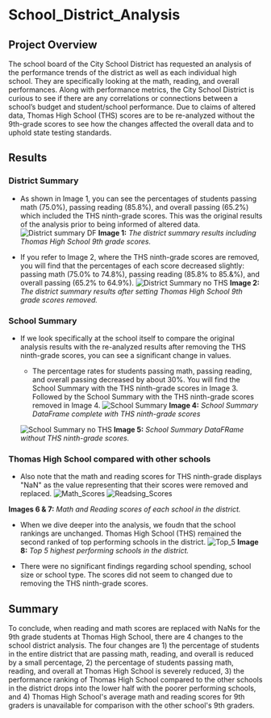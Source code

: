 # School_District_Analysis
## Project Overview
The school board of the City School District has requested an analysis of the performance trends of the district as well as each individual high school. They are specifically looking at the math, reading, and overall performances. Along with performance metrics, the City School District is curious to see if there are any correlations or connections between a school’s budget and student/school performance. Due to claims of altered data, Thomas High School (THS) scores are to be re-analyzed without the 9th-grade scores to see how the changes affected the overall data and to uphold state testing standards. 

## Results
### District Summary
- As shown in Image 1, you can see the percentages of students passing math (75.0%), passing reading (85.8%), and overall passing (65.2%) which included the THS ninth-grade scores. This was the original results of the analysis prior to being informed of altered data. 
  ![District summary DF](https://user-images.githubusercontent.com/102122063/166395594-54ac4172-8e95-436c-b044-a4495a755b7d.png)
  **Image 1:** *The district summary results including Thomas High School 9th grade scores.*
  
- If you refer to Image 2, where the THS ninth-grade scores are removed, you will find that the percentages of each score decreased slightly: passing math (75.0% to 74.8%), passing reading (85.8% to 85.&%), and overall passing (65.2% to 64.9%).
  ![District Summary no THS](https://user-images.githubusercontent.com/102122063/166395674-d972b5ec-37c4-4422-911a-5b2159424f46.PNG)
  **Image 2:** *The district summary results after setting Thomas High School 9th grade scores removed.*

### School Summary
- If we look specifically at the school itself to compare the original analysis results with the re-analyzed results after removing the THS ninth-grade scores, you can see a significant change in values. 
  - The percentage rates for students passing math, passing reading, and overall passing decreased by about 30%. You will find the School Summary with the THS ninth-grade scores in Image 3. Followed by the School Summary with the THS ninth-grade scores removed in Image 4. 
  ![School Summary](https://user-images.githubusercontent.com/102122063/166400153-a87c7c83-0e7a-4676-bb71-ad72359272b1.PNG)
  **Image 4:** *School Summary DataFrame complete with THS ninth-grade scores*
  
  ![School Summary no THS](https://user-images.githubusercontent.com/102122063/166400170-e7ee3631-79ac-415b-8daf-193c9070b77b.PNG)
  **Image 5:** *School Summary DataFRame without THS ninth-grade scores.*
  
### Thomas High School compared with other schools
- Also note that the math and reading scores for THS ninth-grade displays "NaN" as the  value representing that their scores were removed and replaced. 
![Math_Scores](https://user-images.githubusercontent.com/102122063/166401565-25ce858e-14a9-423f-ace0-302dec1276d1.PNG) ![Readsing_Scores](https://user-images.githubusercontent.com/102122063/166401573-58192f87-caa1-48c4-ade8-4c2057899592.PNG)
 
 **Images 6 & 7:** *Math and Reading scores of each school in the district.*

-	When we dive deeper into the analysis, we foudn that the school rankings are unchanged. Thomas High School (THS) remained the second ranked of top performing schools   in the district. 
  ![Top_5](https://user-images.githubusercontent.com/102122063/166401477-44f3c0d2-46b7-4da9-8024-d73eb8f15705.PNG)
  **Image 8:** *Top 5 highest performing schools in the district.*
  
- There were no significant findings regarding school spending, school size or school type. The scores did not seem to changed due to removing the THS ninth-grade scores.

## Summary
To conclude, when reading and math scores are replaced with NaNs for the 9th grade students at Thomas High School, there are 4 changes to the school district analysis. The four changes are 1) the percentage of students in the entire district that are passing math, reading, and overall is reduced by a small percentage, 2) the percentage of students passing math, reading, and overall at Thomas High School is severely reduced, 3) the performance ranking of Thomas High School compared to the other schools in the district drops into the lower half with the poorer performing schools, and 4) Thomas High School's average math and reading scores for 9th graders is unavailable for comparison with the other school's 9th graders.
